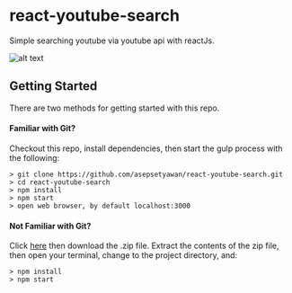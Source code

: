 # react-youtube-search

Simple searching youtube via youtube api with reactJs.

![alt text](https://drive.google.com/file/d/0B5SzgPQruYH6S0ZfU2pNNURfYmM/view?usp=sharing)


## Getting Started

There are two methods for getting started with this repo.

#### Familiar with Git?
Checkout this repo, install dependencies, then start the gulp process with the following:

```
> git clone https://github.com/asepsetyawan/react-youtube-search.git
> cd react-youtube-search
> npm install
> npm start
> open web browser, by default localhost:3000
```

#### Not Familiar with Git?
Click [here](https://github.com/asepsetyawan/react-youtube-search/archive/master.zip) then download the .zip file.  Extract the contents of the zip file, then open your terminal, change to the project directory, and:

```
> npm install
> npm start
```
